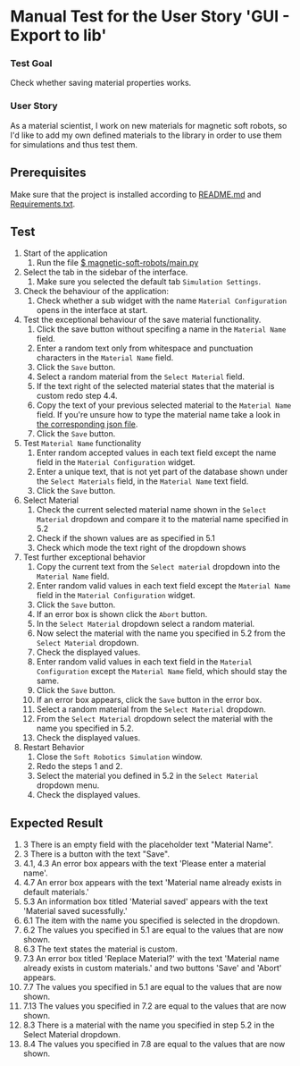 # Manual Test for the User Story 'GUI - Export to lib'

### Test Goal
Check whether saving material properties works.

### User Story
As a material scientist, I work on new materials for magnetic soft robots, so I'd like to add my own defined materials to the library in order to use them for simulations and thus test them.

## Prerequisites
Make sure that the project is installed according to [README.md]() and [Requirements.txt]().


## Test
1. Start of the application
    1. Run the file [$ magnetic-soft-robots/main.py](../../../main.py)
2. Select the tab in the sidebar of the interface.  
    1. Make sure you selected the default tab `Simulation Settings`.
3. Check the behaviour of the application: 
    1. Check whether a sub widget with the name `Material Configuration` opens in the interface at start.
4. Test the exceptional behaviour of the save material functionality.
    1. Click the save button without specifing a name in the `Material Name` field.
    2. Enter a random text only from whitespace and punctuation characters in the `Material Name` field.
    3. Click the `Save` button.
    4. Select a random material from the `Select Material` field.
    5. If the text right of the selected material states that the material is custom redo step 4.4.
    6. Copy the text of your previous selected material to the `Material Name` field. If you're unsure how to type the material name take a look in [the corresponding json file](../../../lib/materials/default.json).
    7. Click the `Save` button.
5. Test `Material Name` functionality
    1. Enter random accepted values in each text field except the name field in the `Material Configuration` widget.
    2. Enter a unique text, that is not yet part of the database shown under the `Select Materials` field, in the `Material Name` text field.
    3. Click the `Save` button.
6. Select Material
    1. Check the current selected material name shown in the `Select Material` dropdown and compare it to the material name specified in 5.2
    2. Check if the shown values are as specified in 5.1
    3. Check which mode the text right of the dropdown shows
7. Test further exceptional behavior
    1. Copy the current text from the `Select material` dropdown into the `Material Name` field.
    2. Enter random valid values in each text field except the `Material Name` field in the `Material Configuration` widget.
    3. Click the `Save` button.
    4. If an error box is shown click the `Abort` button.
    5. In the `Select Material` dropdown select a random material.
    6. Now select the material with the name you specified in 5.2 from the `Select Material` dropdown.
    7. Check the displayed values.
    8. Enter random valid values in each text field in the `Material Configuration` except the `Material Name` field, which should stay the same. 
    9. Click the `Save` button.
    10. If an error box appears, click the `Save` button in the error box.
    11. Select a random material from the `Select Material` dropdown.
    12. From the `Select Material` dropdown select the material with the name you specified in 5.2.
    13. Check the displayed values.
8. Restart Behavior
    1. Close the `Soft Robotics Simulation` window.
    2. Redo the steps 1 and 2. 
    3. Select the material you defined in 5.2 in the `Select Material` dropdown menu.
    4. Check the displayed values.

## Expected Result

1. 3 There is an empty field with the placeholder text "Material Name".
2. 3 There is a button with the text "Save".
3. 4.1, 4.3 An error box appears with the text 'Please enter a material name'.
4. 4.7 An error box appears with the text 'Material name already exists in default materials.'
5. 5.3 An information box titled 'Material saved' appears with the text 'Material saved sucessfully.'
6. 6.1 The item with the name you specified is selected in the dropdown.
7. 6.2 The values you specified in 5.1 are equal to the values that are now shown.
8. 6.3 The text states the material is custom.
9. 7.3 An error box titled 'Replace Material?' with the text 'Material name already exists in custom materials.' and two buttons 'Save' and 'Abort' appears.
10. 7.7 The values you specified in 5.1 are equal to the values that are now shown.
11. 7.13 The values you specified in 7.2 are equal to the values that are now shown.
12. 8.3 There is a material with the name you specified in step 5.2 in the Select Material dropdown.
13. 8.4 The values you specified in 7.8 are equal to the values that are now shown.
